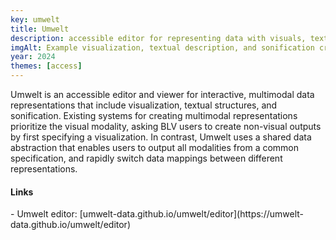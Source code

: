 ```yaml
---
key: umwelt
title: Umwelt
description: accessible editor for representing data with visuals, text, and sound
imgAlt: Example visualization, textual description, and sonification created with Umwelt
year: 2024
themes: [access]
---
```


Umwelt is an accessible editor and viewer for interactive, multimodal data representations that include visualization, textual structures, and sonification. Existing systems for creating multimodal representations prioritize the visual modality, asking BLV users to create non-visual outputs by first specifying a visualization. In contrast, Umwelt uses a shared data abstraction that enables users to output all modalities from a common specification, and rapidly switch data mappings between different representations.

<h4>Links</h4>
- Umwelt editor: [umwelt-data.github.io/umwelt/editor](https://umwelt-data.github.io/umwelt/editor)
